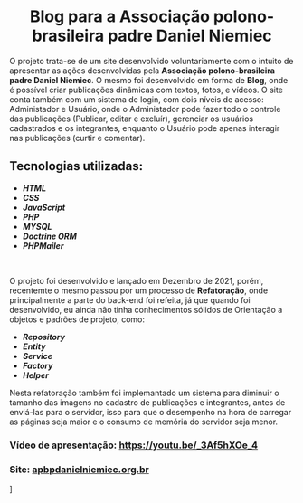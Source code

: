 <h1 align="center">Blog para a Associação polono-brasileira padre Daniel Niemiec</h1>

O projeto trata-se de um site desenvolvido voluntariamente com o intuito de apresentar as ações desenvolvidas pela <strong>Associação polono-brasileira padre Daniel Niemiec</strong>.
O mesmo foi desenvolvido em forma de <strong>Blog</strong>, onde é possível criar publicações dinâmicas com textos, fotos, e vídeos. O site conta também com um sistema de login, com 
dois níveis de acesso: Administador e Usuário, onde o Administador pode fazer todo o controle das publicações (Publicar, editar e excluír), gerenciar os usuários 
cadastrados e os integrantes, enquanto o Usuário pode apenas interagir nas publicações (curtir e comentar). 

<h2>Tecnologias utilizadas: </h2>


- ***HTML***
- ***CSS***
- ***JavaScript***
- ***PHP***
- ***MYSQL***
- ***Doctrine ORM***
- ***PHPMailer***
<br>

O projeto foi desenvolvido e lançado em Dezembro de 2021, porém, recentemte o mesmo passou por um processo de <strong>Refatoração</strong>, onde principalmente a parte do 
back-end foi refeita, já que quando foi desenvolvido, eu ainda não tinha conhecimentos sólidos de Orientação a objetos e padrões de projeto, como: 

- ***Repository***
- ***Entity***
- ***Service***
- ***Factory***
- ***Helper***

Nesta refatoração também foi implemantado um sistema para diminuir o tamanho das imagens no cadastro de publicações e integrantes, antes de enviá-las para o servidor, isso
para que o desempenho na hora de carregar as páginas seja maior e o consumo de memória do servidor seja menor.

<h3>Vídeo de apresentação: <a href="https://youtu.be/_3Af5hXOe_4">https://youtu.be/_3Af5hXOe_4</a></h3>
<h3>Site: <a href="https://apbpdanielniemiec.org.br">apbpdanielniemiec.org.br</a></h3>]
